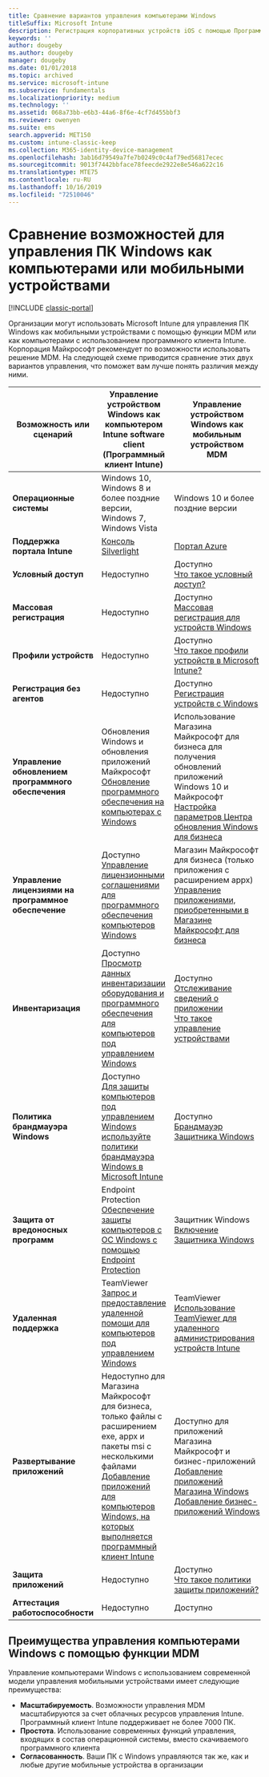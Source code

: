 ```yaml
---
title: Сравнение вариантов управления компьютерами Windows
titleSuffix: Microsoft Intune
description: Регистрация корпоративных устройств iOS с помощью Программы регистрации устройств Apple (DEP) или Apple Configurator.
keywords: ''
author: dougeby
ms.author: dougeby
manager: dougeby
ms.date: 01/01/2018
ms.topic: archived
ms.service: microsoft-intune
ms.subservice: fundamentals
ms.localizationpriority: medium
ms.technology: ''
ms.assetid: 068a73bb-e6b3-44a6-8f6e-4cf7d455bbf3
ms.reviewer: owenyen
ms.suite: ems
search.appverid: MET150
ms.custom: intune-classic-keep
ms.collection: M365-identity-device-management
ms.openlocfilehash: 3ab16d79549a7fe7b0249c0c4af79ed56817ecec
ms.sourcegitcommit: 9013f7442bbface78feecde2922e8e546a622c16
ms.translationtype: MTE75
ms.contentlocale: ru-RU
ms.lasthandoff: 10/16/2019
ms.locfileid: "72510046"
---
```

# <a name="compare-managing-windows-pcs-as-computers-or-mobile-devices"></a>Сравнение возможностей для управления ПК Windows как компьютерами или мобильными устройствами

[!INCLUDE [classic-portal](../includes/classic-portal.md)]

Организации могут использовать Microsoft Intune для управления ПК Windows как мобильными устройствами с помощью функции MDM или как компьютерами с использованием программного клиента Intune.  Корпорация Майкрософт рекомендует по возможности использовать решение MDM. На следующей схеме приводится сравнение этих двух вариантов управления, что поможет вам лучше понять различия между ними.

|**Возможность или сценарий** |**Управление устройством Windows как компьютером**<br>Intune software client (Программный клиент Intune) | **Управление устройством Windows как мобильным устройством**<br>MDM |
|--------------|-------------------------------|-------------------------------|
|**Операционные системы** |Windows 10, Windows 8 и более поздние версии, Windows 7, Windows Vista | Windows 10 и более поздние версии |
|**Поддержка портала Intune** |[Консоль Silverlight](https://manage.microsoft.com)|[Портал Azure](https://portal.azure.com) |
|**Условный доступ**|Недоступно|Доступно <br>[Что такое условный доступ?](../protect/conditional-access.md)|
|**Массовая регистрация**|Недоступно|Доступно <br>[Массовая регистрация для устройств Windows](../enrollment/windows-bulk-enroll.md)|
|**Профили устройств**|Недоступно|Доступно <br>[Что такое профили устройств в Microsoft Intune?](../configuration/device-profiles.md)|
|**Регистрация без агентов**|Недоступно |Доступно<br>[Регистрация устройств с Windows](../enrollment/windows-enroll.md)|
|**Управление обновлением программного обеспечения**| Обновления Windows и обновления приложений Майкрософт<br>[Обновление программного обеспечения на компьютерах с Windows](../keep-windows-pcs-up-to-date-with-software-updates-in-microsoft-intune.md)|Использование Магазина Майкрософт для бизнеса для получения обновлений приложений Windows 10 и Майкрософт<br> [Настройка параметров Центра обновления Windows для бизнеса](../protect/windows-update-for-business-configure.md) |
|**Управление лицензиями на программное обеспечение**|Доступно <br>[Управление лицензионными соглашениями для программного обеспечения компьютеров Windows](../manage-license-agreements-for-windows-pc-software-in-microsoft-intune.md)|Магазин Майкрософт для бизнеса (только приложения с расширением appx)<br>[Управление приложениями, приобретенными в Магазине Майкрософт для бизнеса](../apps/windows-store-for-business.md)|
|**Инвентаризация**|Доступно <br>[Просмотр данных инвентаризации оборудования и программного обеспечения для компьютеров под управлением Windows](view-hardware-and-software-inventory-for-windows-pcs-in-microsoft-intune.md)|Доступно <br>[Отслеживание сведений о приложении](../apps/apps-monitor.md)<br>[Что такое управление устройствами](../remote-actions/device-management.md)|
|**Политика брандмауэра Windows**|Доступно <br>[Для защиты компьютеров под управлением Windows используйте политики брандмауэра Windows в Microsoft Intune](../help-protect-windows-pcs-using-windows-firewall-policies-in-microsoft-intune.md) |Доступно <br>[Брандмауэр Защитника Windows](../protect/endpoint-protection-windows-10.md#windows-defender-firewall)|
|**Защита от вредоносных программ**|Endpoint Protection<br>[Обеспечение защиты компьютеров с ОС Windows с помощью Endpoint Protection](../help-secure-windows-pcs-with-endpoint-protection-for-microsoft-intune.md)|Защитник Windows<br>[Включение Защитника Windows](../protect/advanced-threat-protection.md)|
|**Удаленная поддержка** |TeamViewer<br>[Запрос и предоставление удаленной помощи для компьютеров под управлением Windows](request-and-provide-remote-assistance-for-windows-pcs-in-microsoft-intune.md)|TeamViewer<br> [Использование TeamViewer для удаленного администрирования устройств Intune](../remote-actions/teamviewer-support.md) |
|**Развертывание приложений** | Недоступно для Магазина Майкрософт для бизнеса,<br>только файлы с расширением exe, appx и пакеты msi с несколькими файлами<br>[Добавление приложений для компьютеров Windows, на которых выполняется программный клиент Intune](add-apps-for-windows-pcs-in-microsoft-intune.md)|Доступно для приложений Магазина Майкрософт и бизнес-приложений<br>[Добавление приложений Магазина Windows](../apps/store-apps-windows.md)<br>[Добавление бизнес-приложений Windows](../apps/lob-apps-windows.md)|
|**Защита приложений**|Недоступно|Доступно <br>[Что такое политики защиты приложений?](../apps/app-protection-policy.md)|
|**Аттестация работоспособности**|Недоступно|Доступно|


## <a name="advantages-of-mdm-windows-pc-management"></a>Преимущества управления компьютерами Windows с помощью функции MDM
Управление компьютерами Windows с использованием современной модели управления мобильными устройствами имеет следующие преимущества:
- **Масштабируемость**. Возможности управления MDM масштабируются за счет облачных ресурсов управления Intune. Программный клиент Intune поддерживает не более 7000 ПК.
- **Простота**. Использование современных функций управления, входящих в состав операционной системы, вместо скачиваемого программного клиента
- **Согласованность**. Ваши ПК с Windows управляются так же, как и любые другие мобильные устройства в организации
<!-- - **Cloud optimization** - -->
